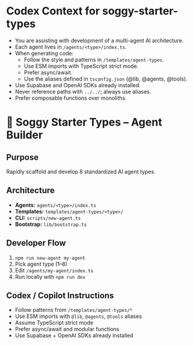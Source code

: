 # Codex Context for soggy-starter-types

- You are assisting with development of a multi-agent AI architecture.
- Each agent lives in `/agents/<type>/index.ts`.
- When generating code:
    - Follow the style and patterns in `/templates/agent-types`.
    - Use ESM imports with TypeScript strict mode.
    - Prefer async/await.
    - Use the aliases defined in `tsconfig.json` (@lib, @agents, @tools).
- Use Supabase and OpenAI SDKs already installed.
- Never reference paths with `../../`; always use aliases.
- Prefer composable functions over monoliths.

# 🧠 Soggy Starter Types – Agent Builder

## Purpose
Rapidly scaffold and develop 8 standardized AI agent types.

## Architecture
- **Agents:** `agents/<type>/index.ts`
- **Templates:** `templates/agent-types/<type>/`
- **CLI:** `scripts/new-agent.ts`
- **Bootstrap:** `lib/bootstrap.ts`

## Developer Flow
1. `npm run new-agent my-agent`
2. Pick agent type (1–8)
3. Edit `/agents/my-agent/index.ts`
4. Run locally with `npm run dev`

## Codex / Copilot Instructions
- Follow patterns from `/templates/agent-types/*`
- Use ESM imports with `@lib`, `@agents`, `@tools` aliases
- Assume TypeScript strict mode
- Prefer async/await and modular functions
- Use Supabase + OpenAI SDKs already installed
